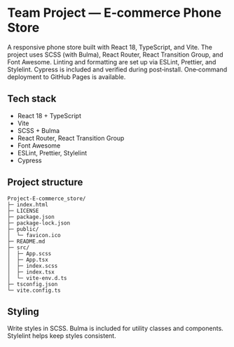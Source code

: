 # Team Project — E‑commerce Phone Store

A responsive phone store built with React 18, TypeScript, and Vite. The project uses SCSS (with Bulma), React Router, React Transition Group, and Font Awesome. Linting and formatting are set up via ESLint, Prettier, and Stylelint. Cypress is included and verified during post‑install. One‑command deployment to GitHub Pages is available.

## Tech stack
- React 18 + TypeScript
- Vite
- SCSS + Bulma
- React Router, React Transition Group
- Font Awesome
- ESLint, Prettier, Stylelint
- Cypress

## Project structure
```text
Project-E-commerce_store/
├─ index.html
├─ LICENSE
├─ package.json
├─ package-lock.json
├─ public/
│  └─ favicon.ico
├─ README.md
├─ src/
│  ├─ App.scss
│  ├─ App.tsx
│  ├─ index.scss  
│  ├─ index.tsx
│  └─ vite-env.d.ts
├─ tsconfig.json
└─ vite.config.ts
```

## Styling
Write styles in SCSS. Bulma is included for utility classes and components. Stylelint helps keep styles consistent.
